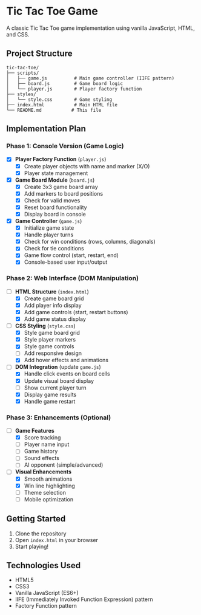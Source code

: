 # Tic Tac Toe Game

A classic Tic Tac Toe game implementation using vanilla JavaScript, HTML, and CSS.

## Project Structure

```
tic-tac-toe/
├── scripts/
│   ├── game.js          # Main game controller (IIFE pattern)
│   ├── board.js         # Game board logic
│   └── player.js        # Player factory function
├── styles/
│   └── style.css        # Game styling
├── index.html           # Main HTML file
└── README.md           # This file
```

## Implementation Plan

### Phase 1: Console Version (Game Logic)
- [x] **Player Factory Function** (`player.js`)
  - [x] Create player objects with name and marker (X/O)
  - [x] Player state management

- [x] **Game Board Module** (`board.js`)
  - [x] Create 3x3 game board array
  - [x] Add markers to board positions
  - [x] Check for valid moves
  - [x] Reset board functionality
  - [x] Display board in console

- [x] **Game Controller** (`game.js`)
  - [x] Initialize game state
  - [x] Handle player turns
  - [x] Check for win conditions (rows, columns, diagonals)
  - [x] Check for tie conditions
  - [x] Game flow control (start, restart, end)
  - [x] Console-based user input/output

### Phase 2: Web Interface (DOM Manipulation)
- [ ] **HTML Structure** (`index.html`)
  - [x] Create game board grid
  - [x] Add player info display
  - [x] Add game controls (start, restart buttons)
  - [x] Add game status display

- [ ] **CSS Styling** (`style.css`)
  - [x] Style game board grid
  - [x] Style player markers
  - [x] Style game controls
  - [ ] Add responsive design
  - [x] Add hover effects and animations

- [ ] **DOM Integration** (update `game.js`)
  - [x] Handle click events on board cells
  - [x] Update visual board display
  - [ ] Show current player turn
  - [x] Display game results
  - [x] Handle game restart

### Phase 3: Enhancements (Optional)
- [ ] **Game Features**
  - [x] Score tracking
  - [ ] Player name input
  - [ ] Game history
  - [ ] Sound effects
  - [ ] AI opponent (simple/advanced)

- [ ] **Visual Enhancements**
  - [x] Smooth animations
  - [x] Win line highlighting
  - [ ] Theme selection
  - [ ] Mobile optimization

## Getting Started

1. Clone the repository
2. Open `index.html` in your browser
3. Start playing!

## Technologies Used

- HTML5
- CSS3
- Vanilla JavaScript (ES6+)
- IIFE (Immediately Invoked Function Expression) pattern
- Factory Function pattern
